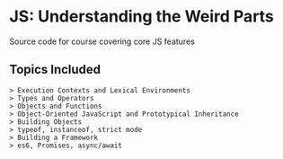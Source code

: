 # JS: Understanding the Weird Parts

Source code for course covering core JS features

## Topics Included

```
> Execution Contexts and Lexical Environments 
> Types and Operators
> Objects and Functions
> Object-Oriented JavaScript and Prototypical Inheritance
> Building Objects
> typeof, instanceof, strict mode
> Building a Framework
> es6, Promises, async/await
```
